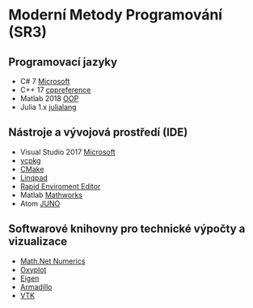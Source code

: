 # Moderní Metody Programování (SR3)

## Programovací jazyky 

* C# 7 [Microsoft](https://docs.microsoft.com/cs-cz/dotnet/csharp/)
* C++ 17 [cppreference](https://en.cppreference.com/w/)
* Matlab 2018 [OOP](https://www.mathworks.com/help/pdf_doc/matlab/matlab_oop.pdf)
* Julia 1.x [julialang](https://julialang.org/)

## Nástroje a vývojová prostředí (IDE)

* Visual Studio 2017 [Microsoft](https://visualstudio.microsoft.com/cs/)
* [vcpkg](https://github.com/Microsoft/vcpkg)
* [CMake](https://cmake.org/)
* [Linqpad](https://www.linqpad.net/)
* [Rapid Enviroment Editor](https://www.rapidee.com/en/download)
* Matlab [Mathworks](https://www.mathworks.com/products/matlab.html)
* Atom [JUNO](http://docs.junolab.org/latest/man/installation.html)

## Softwarové knihovny pro technické výpočty a vizualizace

* [Math.Net Numerics](https://numerics.mathdotnet.com/)
* [Oxyplot](http://www.oxyplot.org/)
* [Eigen](http://eigen.tuxfamily.org/index.php?title=Main_Page)
* [Armadillo](http://arma.sourceforge.net/)
* [VTK](https://vtk.org/)
